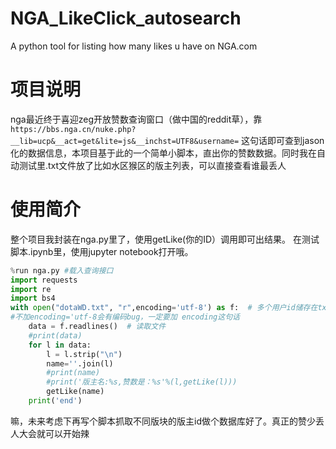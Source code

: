 # NGA_LikeClick_autosearch
 A python tool for listing how many likes u have on NGA.com

# 项目说明
nga最近终于喜迎zeg开放赞数查询窗口（做中国的reddit草），靠
```https://bbs.nga.cn/nuke.php?__lib=ucp&__act=get&lite=js&__inchst=UTF8&username=```
这句话即可查到jason化的数据信息，本项目基于此的一个简单小脚本，直出你的赞数数据。同时我在自动测试里.txt文件放了比如水区猴区的版主列表，可以直接查看谁最丢人


# 使用简介
整个项目我封装在nga.py里了，使用getLike(你的ID）调用即可出结果。
在测试脚本.ipynb里，使用jupyter notebook打开哦。
```python
%run nga.py #载入查询接口
import requests
import re
import bs4
with open("dotaWD.txt", "r",encoding='utf-8') as f:  # 多个用户id储存在txt中直接读取
#不加encoding='utf-8会有编码bug，一定要加 encoding这句话
    data = f.readlines()  # 读取文件
    #print(data)
    for l in data:
        l = l.strip("\n")
        name=''.join(l)
        #print(name)
        #print('版主名:%s,赞数是：%s'%(l,getLike(l)))
        getLike(name)
    print('end')
```
嘛，未来考虑下再写个脚本抓取不同版块的版主id做个数据库好了。真正的赞少丢人大会就可以开始辣
